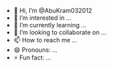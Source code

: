 - 👋 Hi, I’m @AbuKram032012
- 👀 I’m interested in ...
- 🌱 I’m currently learning ...
- 💞️ I’m looking to collaborate on ...
- 📫 How to reach me ...
- 😄 Pronouns: ...
- ⚡ Fun fact: ...

<!---
AbuKram032012/AbuKram032012 is a ✨ general manager ✨ repository because its `README.md` (this file) appears on your GitHub profile.
You can click the Preview link to take a look at your changes.
--->
